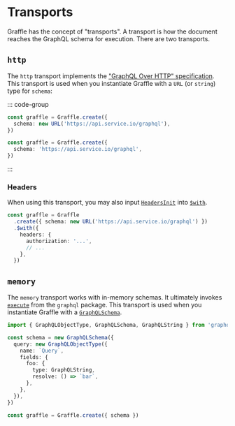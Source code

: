 # Transports

Graffle has the concept of "transports". A transport is how the document reaches the GraphQL schema for execution. There are two transports.

## `http`

The `http` transport implements the ["GraphQL Over HTTP" specification](https://github.com/graphql/graphql-over-http). This transport is used when you instantiate Graffle with a `URL` (or `string`) type for `schema`:

::: code-group

```ts [URL]
const graffle = Graffle.create({
  schema: new URL('https://api.service.io/graphql'),
})
```

```ts [string]
const graffle = Graffle.create({
  schema: 'https://api.service.io/graphql',
})
```

:::

### Headers

When using this transport, you may also input [`HeadersInit`](https://developer.mozilla.org/en-US/docs/Web/API/Headers/Headers#init) into [`$with`](/todo).

```ts
const graffle = Graffle
  .create({ schema: new URL('https://api.service.io/graphql') })
  .$with({
    headers: {
      authorization: '...',
      // ...
    },
  })
```

## `memory`

The `memory` transport works with in-memory schemas. It ultimately invokes [`execute`](https://graphql.org/graphql-js/execution/) from the `graphql` package. This transport is used when you instantiate Graffle with a [`GraphQLSchema`](https://graphql.org/graphql-js/type/#schema).

```ts
import { GraphQLObjectType, GraphQLSchema, GraphQLString } from 'graphql'

const schema = new GraphQLSchema({
  query: new GraphQLObjectType({
    name: `Query`,
    fields: {
      foo: {
        type: GraphQLString,
        resolve: () => `bar`,
      },
    },
  }),
})

const graffle = Graffle.create({ schema })
```
